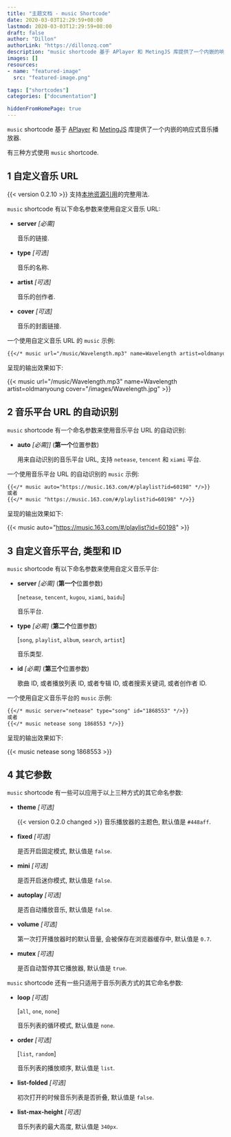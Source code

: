 ```yaml
---
title: "主题文档 - music Shortcode"
date: 2020-03-03T12:29:59+08:00
lastmod: 2020-03-03T12:29:59+08:00
draft: false
author: "Dillon"
authorLink: "https://dillonzq.com"
description: "music shortcode 基于 APlayer 和 MetingJS 库提供了一个内嵌的响应式音乐播放器."
images: []
resources:
- name: "featured-image"
  src: "featured-image.png"

tags: ["shortcodes"]
categories: ["documentation"]

hiddenFromHomePage: true
---
```

`music` shortcode 基于 [APlayer](https://github.com/MoePlayer/APlayer) 和 [MetingJS](https://github.com/metowolf/MetingJS) 库提供了一个内嵌的响应式音乐播放器.

<!--more-->

有三种方式使用 `music` shortcode.

## 1 自定义音乐 URL

{{< version 0.2.10 >}} 支持[本地资源引用](../theme-documentation-content#contents-organization)的完整用法.

`music` shortcode 有以下命名参数来使用自定义音乐 URL:

* **server** *[必需]*

  音乐的链接.
* **type** *[可选]*

  音乐的名称.
* **artist** *[可选]*

  音乐的创作者.
* **cover** *[可选]*

  音乐的封面链接.

一个使用自定义音乐 URL 的 `music` 示例:

```markdown
{{</* music url="/music/Wavelength.mp3" name=Wavelength artist=oldmanyoung cover="/images/Wavelength.jpg" */>}}
```

呈现的输出效果如下:

{{< music url="/music/Wavelength.mp3" name=Wavelength artist=oldmanyoung cover="/images/Wavelength.jpg" >}}

## 2 音乐平台 URL 的自动识别

`music` shortcode 有一个命名参数来使用音乐平台 URL 的自动识别:

* **auto** *[必需]]* (**第一个**位置参数)

  用来自动识别的音乐平台 URL, 支持 `netease`, `tencent` 和 `xiami` 平台.

一个使用音乐平台 URL 的自动识别的 `music` 示例:

```markdown
{{</* music auto="https://music.163.com/#/playlist?id=60198" */>}}
或者
{{</* music "https://music.163.com/#/playlist?id=60198" */>}}
```

呈现的输出效果如下:

{{< music auto="https://music.163.com/#/playlist?id=60198" >}}

## 3 自定义音乐平台, 类型和 ID

`music` shortcode 有以下命名参数来使用自定义音乐平台:

* **server** *[必需]* (**第一个**位置参数)

  [`netease`, `tencent`, `kugou`, `xiami`, `baidu`]

  音乐平台.
* **type** *[必需]* (**第二个**位置参数)

  [`song`, `playlist`, `album`, `search`, `artist`]

  音乐类型.
* **id** *[必需]* (**第三个**位置参数)

  歌曲 ID, 或者播放列表 ID, 或者专辑 ID, 或者搜索关键词, 或者创作者 ID.

一个使用自定义音乐平台的 `music` 示例:

```markdown
{{</* music server="netease" type="song" id="1868553" */>}}
或者
{{</* music netease song 1868553 */>}}
```

呈现的输出效果如下:

{{< music netease song 1868553 >}}

## 4 其它参数

`music` shortcode 有一些可以应用于以上三种方式的其它命名参数:

* **theme** *[可选]*

  {{< version 0.2.0 changed >}} 音乐播放器的主题色, 默认值是 `#448aff`.
* **fixed** *[可选]*

  是否开启固定模式, 默认值是 `false`.
* **mini** *[可选]*

  是否开启迷你模式, 默认值是 `false`.
* **autoplay** *[可选]*

  是否自动播放音乐, 默认值是 `false`.
* **volume** *[可选]*

  第一次打开播放器时的默认音量, 会被保存在浏览器缓存中, 默认值是 `0.7`.
* **mutex** *[可选]*

  是否自动暂停其它播放器, 默认值是 `true`.

`music` shortcode 还有一些只适用于音乐列表方式的其它命名参数:

* **loop** *[可选]*

  [`all`, `one`, `none`]

  音乐列表的循环模式, 默认值是 `none`.
* **order** *[可选]*

  [`list`, `random`]

  音乐列表的播放顺序, 默认值是 `list`.
* **list-folded** *[可选]*

  初次打开的时候音乐列表是否折叠, 默认值是 `false`.
* **list-max-height** *[可选]*

  音乐列表的最大高度, 默认值是 `340px`.

